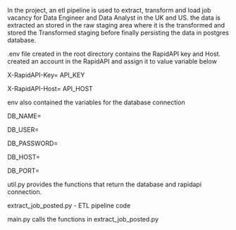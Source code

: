 In the project, an etl pipeline is used to extract, transform and load job vacancy for Data Engineer and Data Analyst in the UK and US.
the data is extracted an stored in the raw staging area where it is the transformed and stored the Transformed staging before finally
persisting the data in postgres database.

.env file created in the root directory contains the RapidAPI key and Host. created an account in the RapidAPI and assign it to value variable below

X-RapidAPI-Key= API_KEY

X-RapidAPI-Host= API_HOST

env also contained the variables for the database connection 

DB_NAME=

DB_USER=

DB_PASSWORD=

DB_HOST=

DB_PORT=


util.py provides the functions that return the database and rapidapi connection.

extract_job_posted.py - ETL pipeline code

main.py calls the functions in extract_job_posted.py







